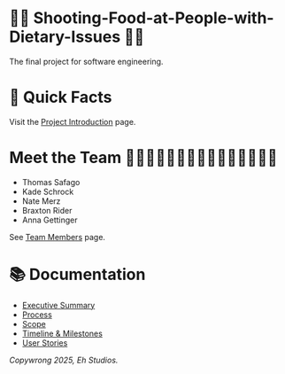 # 🍦🥜 Shooting-Food-at-People-with-Dietary-Issues 🍩🍞
The final project for software engineering.

# 📝 Quick Facts
Visit the [Project Introduction](https://github.com/kiffit/Shooting-Food-at-People-with-Dietary-Issues/blob/main/Documentation/Project-Introduction.md) page.

# Meet the Team 🧍🏻‍♂️🧍🏼‍♂️🧍🏼‍♂️🧍🏽‍♂️🧍🏻‍♀️
- Thomas Safago
- Kade Schrock
- Nate Merz
- Braxton Rider
- Anna Gettinger

See [Team Members](https://github.com/kiffit/Shooting-Food-at-People-with-Dietary-Issues/blob/main/Documentation/Team-Members/dietary%20team%20members.pdf) page.

# 📚 Documentation
- [Executive Summary](https://github.com/kiffit/Shooting-Food-at-People-with-Dietary-Issues/blob/main/Documentation/Executive-Summary.md)
- [Process](https://github.com/kiffit/Shooting-Food-at-People-with-Dietary-Issues/blob/main/Documentation/Process.md)
- [Scope](https://github.com/kiffit/Shooting-Food-at-People-with-Dietary-Issues/blob/main/Documentation/Scope.md)
- [Timeline & Milestones](https://github.com/kiffit/Shooting-Food-at-People-with-Dietary-Issues/tree/main/Documentation/Timeline)
- [User Stories](https://github.com/kiffit/Shooting-Food-at-People-with-Dietary-Issues/tree/main/Documentation/User-Stories)

_Copywrong 2025, Eh Studios._
